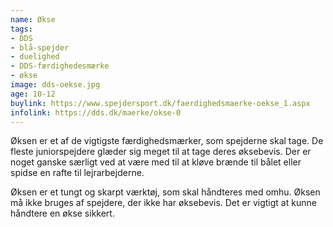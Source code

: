 ```yaml
---
name: Økse
tags:
- DDS
- blå-spejder
- duelighed
- DDS-færdighedesmærke
- økse
image: dds-oekse.jpg
age: 10-12
buylink: https://www.spejdersport.dk/faerdighedsmaerke-oekse_1.aspx
infolink: https://dds.dk/maerke/okse-0
---
```

Øksen er et af de vigtigste færdighedsmærker, som spejderne skal tage. De fleste juniorspejdere glæder sig meget til at tage deres øksebevis. Der er noget ganske særligt ved at være med til at kløve brænde til bålet eller spidse en rafte til lejrarbejderne.

Øksen er et tungt og skarpt værktøj, som skal håndteres med omhu. Øksen må ikke bruges af spejdere, der ikke har øksebevis. Det er vigtigt at kunne håndtere en økse sikkert. 
